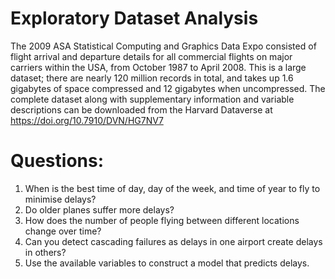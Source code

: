 # Exploratory Dataset Analysis 
The 2009 ASA Statistical Computing and Graphics Data Expo consisted of flight arrival and departure details for all commercial flights on major carriers within the USA, from October 1987 to April 2008. This is a large dataset; there are nearly 120 million records in total, and takes up 1.6 gigabytes of space compressed and 12 gigabytes when uncompressed. The complete dataset along with supplementary information and variable descriptions can be downloaded from the Harvard Dataverse at https://doi.org/10.7910/DVN/HG7NV7
# Questions:
1. When is the best time of day, day of the week, and time of year to fly to minimise delays?
2. Do older planes suffer more delays?
3. How does the number of people flying between different locations change over time?
4. Can you detect cascading failures as delays in one airport create delays in others?
5. Use the available variables to construct a model that predicts delays.
